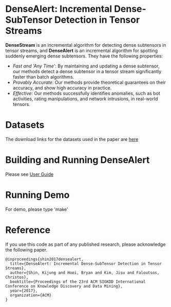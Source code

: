 DenseAlert: Incremental Dense-SubTensor Detection in Tensor Streams
========================

**DenseStream** is an incremental algorithm for detecting dense subtensors in tensor streams, and
**DenseAlert** is an incremental algorithm for spotting suddenly emerging dense subtensors.
They have the following properties:
 * *Fast and 'Any Time'*: By maintaining and updating a dense subtensor, our methods detect a dense subtensor in a tensor stream significantly faster than batch algorithms.
 * *Provably Accurate*: Our methods provide theoretical guarantees on their accuracy, and show high accuracy in practice.
 * *Effective*: Our methods successfully identifies anomalies, such as bot activities, rating manipulations, and network intrusions, in real-world tensors.

Datasets
========================
The download links for the datasets used in the paper are [here](http://www.cs.cmu.edu/~kijungs/codes/alert/)

Building and Running DenseAlert
========================
Please see [User Guide](user_guide.pdf)

Running Demo
========================
For demo, please type 'make'

Reference
========================
If you use this code as part of any published research, please acknowledge the following paper.
```
@inproceedings{shin2017densealert,
  title={DenseAlert: Incremental Dense-SubTensor Detection in Tensor Streams},
  author={Shin, Kijung and Hooi, Bryan and Kim, Jisu and Faloutsos, Christos},
  booktitle={Proceedings of the 23rd ACM SIGKDD International Conference on Knowledge Discovery and Data Mining},
  year={2017},
  organization={ACM}
}
```